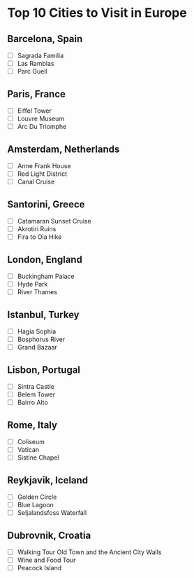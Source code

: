 # Top 10 Cities to Visit in Europe
## Barcelona, Spain
- [ ] Sagrada Familia 
- [ ] Las Ramblas 
- [ ] Parc Guell 
## Paris, France
- [ ] Eiffel Tower
- [ ] Louvre Museum 
- [ ] Arc Du Triomphe
## Amsterdam, Netherlands
- [ ] Anne Frank House 
- [ ] Red Light District
- [ ] Canal Cruise 
## Santorini, Greece
- [ ] Catamaran Sunset Cruise 
- [ ] Akrotiri Ruins
- [ ] Fira to Oia Hike
## London, England
- [ ] Buckingham Palace 
- [ ] Hyde Park
- [ ] River Thames 
## Istanbul, Turkey
- [ ] Hagia Sophia 
- [ ] Bosphorus River
- [ ] Grand Bazaar
## Lisbon, Portugal 
- [ ] Sintra Castle
- [ ] Belem Tower
- [ ] Bairro Alto
## Rome, Italy
- [ ] Coliseum
- [ ] Vatican
- [ ] Sistine Chapel 
## Reykjavik, Iceland
- [ ] Golden Circle
- [ ] Blue Lagoon
- [ ] Seljalandsfoss Waterfall
## Dubrovnik, Croatia 
- [ ] Walking Tour Old Town and the Ancient City Walls
- [ ] Wine and Food Tour
- [ ] Peacock Island
